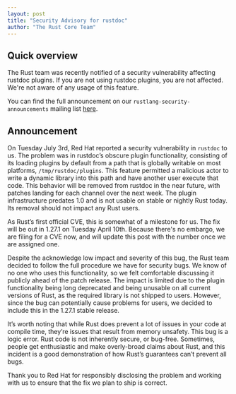 ```yaml
---
layout: post
title: "Security Advisory for rustdoc"
author: "The Rust Core Team"
---
```


## Quick overview

The Rust team was recently notified of a security vulnerability affecting
rustdoc plugins. If you are not using rustdoc plugins, you are not affected.
We're not aware of any usage of this feature.

You can find the full announcement on our `rustlang-security-announcements`
mailing list [here](https://groups.google.com/forum/#!topic/rustlang-security-announcements/4ybxYLTtXuM).

## Announcement

On Tuesday July 3rd, Red Hat reported a security vulnerability in `rustdoc` to
us. The problem was in rustdoc’s obscure plugin functionality, consisting of
its loading plugins by default from a path that is globally writable on most
platforms, `/tmp/rustdoc/plugins`. This feature permitted a malicious actor to
write a dynamic library into this path and have another user execute that code.
This behavior will be removed from rustdoc in the near future, with patches
landing for each channel over the next week. The plugin infrastructure predates
1.0 and is not usable on stable or nightly Rust today. Its removal should not
impact any Rust users.

As Rust’s first official CVE, this is somewhat of a milestone for us. The fix
will be out in 1.27.1 on Tuesday April 10th. Because there's no embargo, we are
filing for a CVE now, and will update this post with the number once we are
assigned one.

Despite the acknowledge low impact and severity of this bug, the Rust team
decided to follow the full procedure we have for security bugs. We know of no
one who uses this functionality, so we felt comfortable discussing it publicly
ahead of the patch release. The impact is limited due to the plugin
functionality being long deprecated and being unusable on all current versions
of Rust, as the required library is not shipped to users. However, since the
bug can potentially cause problems for users, we decided to include this in the
1.27.1 stable release.

It’s worth noting that while Rust does prevent a lot of issues in your code at
compile time, they’re issues that result from memory unsafety. This bug is a
logic error. Rust code is not inherently secure, or bug-free. Sometimes, people
get enthusiastic and make overly-broad claims about Rust, and this incident is
a good demonstration of how Rust’s guarantees can’t prevent all bugs.

Thank you to Red Hat for responsibly disclosing the problem and working with us
to ensure that the fix we plan to ship is correct.

